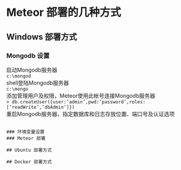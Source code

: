 # Meteor 部署的几种方式

## Windows 部署方式
### Mongodb 设置
启动Mongodb服务器<br>
```c:\mongod```<br>
shell登陆Mongodb服务器<br>
```c:\mongo```<br>
添加管理用户及权限，Meteor使用此帐号连接Mongodb服务器<br>
```> db.createUser({user:’admin’,pwd:’password’,roles:[‘readWrite’,’dbAdmin’]})```<br>
重启Mongodb服务器，指定数据库和日志存放位置、端口号及认证选项<br>
```c:\mongod --dbpath=c:\data\db --logpath=c:\data\logs\mongodb.log --port=27017 --auth<br>

### 环境变量设置
### Meteor 部署

## Ubuntu 部署方式

## Docker 部署方式

